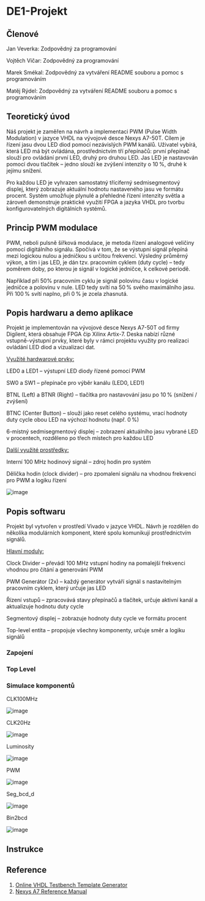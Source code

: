 # **DE1-Projekt**
## **Členové**
Jan Veverka: Zodpovědný za programování 
  
Vojtěch Vičar: Zodpovědný za programování 
  
Marek Smékal: Zodpovědný za vytváření README souboru a pomoc s programováním 
  
Matěj Rýdel: Zodpovědný za vytváření README souboru a pomoc s programováním

## Teoretický úvod
Náš projekt je zaměřen na návrh a implementaci PWM (Pulse Width Modulation) v jazyce VHDL na vývojové desce Nexys A7-50T. Cílem je řízení jasu dvou LED diod pomocí nezávislých PWM kanálů. Uživatel vybírá, která LED má být ovládána, prostřednictvím tří přepínačů: první přepínač slouží pro ovládání první LED, druhý pro druhou LED. Jas LED je nastavován pomocí dvou tlačítek – jedno slouží ke zvýšení intenzity o 10 %, druhé k jejímu snížení.

Pro každou LED je vyhrazen samostatný tříciferný sedmisegmentový displej, který zobrazuje aktuální hodnotu nastaveného jasu ve formátu procent. Systém umožňuje plynulé a přehledné řízení intenzity světla a zároveň demonstruje praktické využití FPGA a jazyka VHDL pro tvorbu konfigurovatelných digitálních systémů. 

## Princip PWM modulace
PWM, neboli pulsně šířková modulace, je metoda řízení analogové veličiny pomocí digitálního signálu. Spočívá v tom, že se výstupní signál přepíná mezi logickou nulou a jedničkou s určitou frekvencí. Výsledný průměrný výkon, a tím i jas LED, je dán tzv. pracovním cyklem (duty cycle) – tedy poměrem doby, po kterou je signál v logické jedničce, k celkové periodě.

Například při 50% pracovním cyklu je signál polovinu času v logické jedničce a polovinu v nule. LED tedy svítí na 50 % svého maximálního jasu. Při 100 % svítí naplno, při 0 % je zcela zhasnutá.

## Popis hardwaru a demo aplikace
Projekt je implementován na vývojové desce Nexys A7-50T od firmy Digilent, která obsahuje FPGA čip Xilinx Artix-7. Deska nabízí různé vstupně-výstupní prvky, které byly v rámci projektu využity pro realizaci ovládání LED diod a vizualizaci dat.

<ins>Využité hardwarové prvky:<ins>

LED0 a LED1 – výstupní LED diody řízené pomocí PWM

SW0 a SW1 – přepínače pro výběr kanálu (LED0, LED1)

BTNL (Left) a BTNR (Right) – tlačítka pro nastavování jasu po 10 % (snížení / zvýšení)

BTNC (Center Button) – slouží jako reset celého systému, vrací hodnoty duty cycle obou LED na výchozí hodnotu (např. 0 %)

6-místný sedmisegmentový displej – zobrazení aktuálního jasu vybrané LED v procentech, rozděleno po třech místech pro každou LED

<ins>Další využité prostředky:<ins>

Interní 100 MHz hodinový signál – zdroj hodin pro systém

Dělička hodin (clock divider) – pro zpomalení signálu na vhodnou frekvenci pro PWM a logiku řízení

![image](https://github.com/user-attachments/assets/1fa2566f-5888-4dca-b762-d699d41f3add)

## Popis softwaru
Projekt byl vytvořen v prostředí Vivado v jazyce VHDL. Návrh je rozdělen do několika modulárních komponent, které spolu komunikují prostřednictvím signálů.

<ins>Hlavní moduly:<ins>

Clock Divider – převádí 100 MHz vstupní hodiny na pomalejší frekvenci vhodnou pro čítání a generování PWM

PWM Generátor (2x) – každý generátor vytváří signál s nastavitelným pracovním cyklem, který určuje jas LED

Řízení vstupů – zpracovává stavy přepínačů a tlačítek, určuje aktivní kanál a aktualizuje hodnotu duty cycle

Segmentový displej – zobrazuje hodnoty duty cycle ve formátu procent

Top-level entita – propojuje všechny komponenty, určuje směr a logiku signálů

### Zapojení

### Top Level

### Simulace komponentů
CLK100MHz  

![image](https://github.com/user-attachments/assets/5855c609-5462-46cf-8999-8a8ba929a9c9)

CLK20Hz  

![image](https://github.com/user-attachments/assets/ba2d61d3-ba38-4a36-9c4a-53828a341a0a)

Luminosity  

![image](https://github.com/user-attachments/assets/3b60fa7b-57da-42c8-afad-159e59e96bfb)

PWM  

![image](https://github.com/user-attachments/assets/e55e5a58-f3e8-4b60-b080-04a394fde615)

Seg_bcd_d  

![image](https://github.com/user-attachments/assets/893d600c-1da9-404e-8757-2ede3ee9e6b6)

Bin2bcd

![image](https://github.com/user-attachments/assets/94b8e407-5999-44fb-be5d-33b7c0ba2fa6)

## Instrukce

## Reference
1. [Online VHDL Testbench Template Generator](https://vhdl.lapinoo.net/)
2. [Nexys A7 Reference Manual](https://digilent.com/reference/programmable-logic/nexys-a7/reference-manual)

